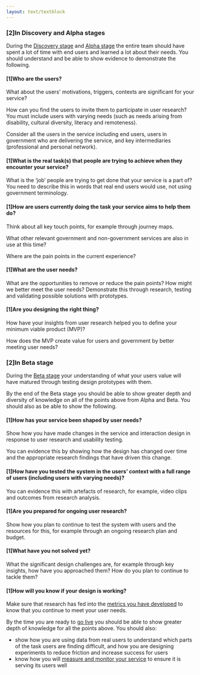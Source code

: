 ```yaml
---
layout: text/textblock
---
```

### [2]In Discovery and Alpha stages
During the [Discovery stage](/service-design-delivery-process/discovery-stage/) and [Alpha stage](/service-design-delivery-process/alpha-stage/) the entire team should have spent a lot of time with end users and learned a lot about their needs. You should understand and be able to show evidence to demonstrate the following.

#### [1]Who are the users?

What about the users' motivations, triggers, contexts are significant for your service?

How can you find the users to invite them to participate in user research? You must include users with varying needs (such as needs arising from disability, cultural diversity, literacy and remoteness).

Consider all the users in the service including end users, users in government who are delivering the service, and key intermediaries (professional and personal network).

#### [1]What is the real task(s) that people are trying to achieve when they encounter your service?

What is the ‘job’ people are trying to get done that your service is a part of? You need to describe this in words that real end users would use, not using government terminology.

#### [1]How are users currently doing the task your service aims to help them do?

Think about all key touch points, for example through journey maps.

What other relevant government and non-government services are also in use at this time?

Where are the pain points in the current experience?

#### [1]What are the user needs?

What are the opportunities to remove or reduce the pain points? How might we better meet the user needs? Demonstrate this through research, testing and validating possible solutions with prototypes.

#### [1]Are you designing the right thing?

How have your insights from user research helped you to define your minimum viable product (MVP)?

How does the MVP create value for users and government by better meeting user needs?

### [2]In Beta stage
During the [Beta stage](/service-design-delivery-process/beta-stage/) your understanding of what your users value will have matured through testing design prototypes with them.

By the end of the Beta stage you should be able to show greater depth and diversity of knowledge on all of the points above from Alpha and Beta. You should also as be able to show the following.

#### [1]How has your service been shaped by user needs?

Show how you have made changes in the service and interaction design in response to user research and usability testing.

You can evidence this by showing how the design has changed over time and the appropriate research findings that have driven this change.

#### [1]How have you tested the system in the users’ context with a full range of users (including users with varying needs)?

You can evidence this with artefacts of research, for example, video clips and outcomes from research analysis.

#### [1]Are you prepared for ongoing user research?

Show how you plan to continue to test the system with users and the resources for this, for example through an ongoing research plan and budget.

#### [1]What have you not solved yet?

What the significant design challenges are, for example through key insights, how have you approached them? How do you plan to continue to tackle them?

#### [1]How will you know if your design is working?

Make sure that research has fed into the [metrics you have developed](../11-measure-performance/) to know that you continue to meet your user needs.

By the time you are ready to [go live](/service-design-delivery-process/live-stage/) you should be able to show greater depth of knowledge for all the points above. You should also:
-  show how you are using data from real users to understand which parts of the task users are finding difficult, and how you are designing experiments to reduce friction and increase success for users
-  know how you will [measure and monitor your service](../11-measure-performance/) to ensure it is serving its users well
